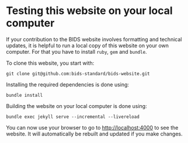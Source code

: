 # Testing this website on your local computer

If your contribution to the BIDS website involves formatting and technical updates, it is helpful to run a local copy of this website on your own computer. For that you have to install `ruby`, `gem` and `bundle`.

To clone this website, you start with:

    git clone git@github.com:bids-standard/bids-website.git

Installing the required dependencies is done using:

    bundle install

Building the website on your local computer is done using:

    bundle exec jekyll serve --incremental --livereload

You can now use your browser to go to <http://localhost:4000> to see the website. It will automatically be rebuilt and updated if you make changes.
